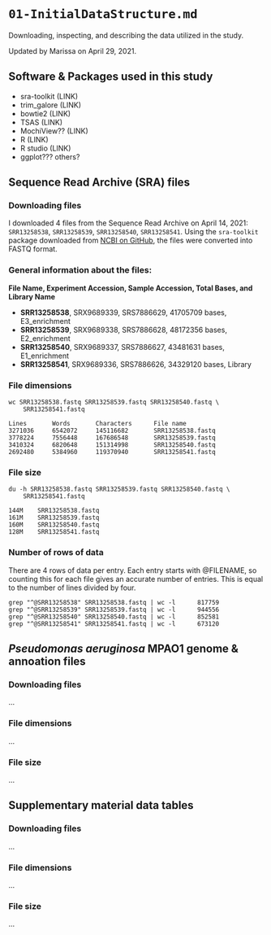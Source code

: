# `01-InitialDataStructure.md`

Downloading, inspecting, and describing the data utilized in the study.

Updated by Marissa on April 29, 2021.

## Software & Packages used in this study

* sra-toolkit (LINK)
* trim_galore (LINK)
* bowtie2 (LINK)
* TSAS (LINK)
* MochiView?? (LINK)
* R (LINK)
* R studio (LINK)
* 	ggplot??? others?



## Sequence Read Archive (SRA) files

### Downloading files

I downloaded 4 files from the Sequence Read Archive on April 14, 2021: `SRR13258538`, `SRR13258539`, `SRR13258540`, `SRR13258541`. Using the `sra-toolkit` package downloaded from [NCBI on GitHub](https://github.com/ncbi/sra-tools/wiki), the files were converted into FASTQ format.      



### General information about the files:

**File Name, Experiment Accession, Sample Accession, Total Bases, and Library Name**

* **SRR13258538**, SRX9689339, SRS7886629, 41705709 bases, E3_enrichment
* **SRR13258539**, SRX9689338, SRS7886628, 48172356 bases, E2_enrichment
* **SRR13258540**, SRX9689337, SRS7886627, 43481631 bases, E1_enrichment
* **SRR13258541**, SRX9689336, SRS7886626, 34329120 bases, Library

### File dimensions

	wc SRR13258538.fastq SRR13258539.fastq SRR13258540.fastq \
		SRR13258541.fastq

	Lines		Words		Characters		File name
	3271036 	6542072 	145116682 		SRR13258538.fastq
	3778224 	7556448 	167686548 		SRR13258539.fastq
	3410324 	6820648 	151314998 		SRR13258540.fastq
	2692480 	5384960 	119370940 		SRR13258541.fastq

### File size

	du -h SRR13258538.fastq SRR13258539.fastq SRR13258540.fastq \
		SRR13258541.fastq
			
	144M	SRR13258538.fastq
	161M	SRR13258539.fastq
	160M	SRR13258540.fastq
	128M	SRR13258541.fastq

### Number of rows of data 
There are 4 rows of data per entry. Each entry starts with @FILENAME, so counting this for each file gives an accurate number of entries. This is equal to the number of lines divided by four.

	grep "^@SRR13258538" SRR13258538.fastq | wc -l		817759
	grep "^@SRR13258539" SRR13258539.fastq | wc -l 		944556
	grep "^@SRR13258540" SRR13258540.fastq | wc -l 		852581
	grep "^@SRR13258541" SRR13258541.fastq | wc -l 		673120
	
	
## *Pseudomonas aeruginosa* MPAO1 genome & annoation files

### Downloading files

...

### File dimensions
...

### File size

...


## Supplementary material data tables

### Downloading files

...

### File dimensions
...

### File size

...
